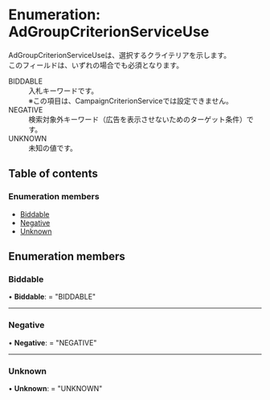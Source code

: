 # Enumeration: AdGroupCriterionServiceUse


<div lang=\"ja\">AdGroupCriterionServiceUseは、選択するクライテリアを示します。<br> このフィールドは、いずれの場合でも必須となります。</div>  <dl class=term>   <dt class=\"term__item\">BIDDABLE</dt>   <dd class=\"term__desc\"><span lang=\"ja\">入札キーワードです。<br>※この項目は、CampaignCriterionServiceでは設定できません。</span></dd>   <dt class=\"term__item\">NEGATIVE</dt>   <dd class=\"term__desc\"><span lang=\"ja\">検索対象外キーワード（広告を表示させないためのターゲット条件）です。</span></dd>   <dt class=\"term__item\">UNKNOWN</dt>   <dd class=\"term__desc\"><span lang=\"ja\">未知の値です。</span></dd> </dl>

## Table of contents

### Enumeration members

- [Biddable](adgroupcriterionserviceuse.md#biddable)
- [Negative](adgroupcriterionserviceuse.md#negative)
- [Unknown](adgroupcriterionserviceuse.md#unknown)

## Enumeration members

### Biddable

• **Biddable**: = "BIDDABLE"

___

### Negative

• **Negative**: = "NEGATIVE"

___

### Unknown

• **Unknown**: = "UNKNOWN"

